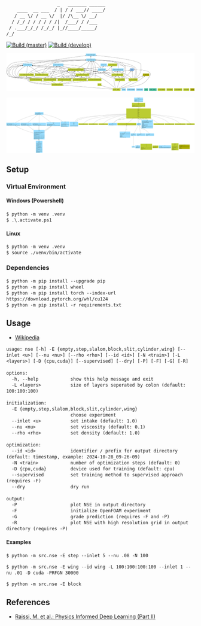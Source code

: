 ```text
                   _   _______ ______
    ____  __ ___  / | / / ___// ____/
   / __ \/ / __ \/  |/ /\__ \/ __/   
  / /_/ / / / / / /|  /___/ / /___   
 / .___/_/_/ /_/_/ |_//____/_____/   
/_/                                  
```

[![Build (master)](https://github.com/s9latimm/pinnse/actions/workflows/master.yml/badge.svg?branch=master)](https://github.com/s9latimm/pinnse/actions/workflows/master.yml)
[![Build (develop)](https://github.com/s9latimm/pinnse/actions/workflows/delevop.yml/badge.svg?branch=develop)](https://github.com/s9latimm/pinnse/actions/workflows/delevop.yml)

[![UML](images/packages.svg)](https://github.com/s9latimm/pinnse/releases/latest/download/packages.pdf)

[![UML](images/classes.svg)](https://github.com/s9latimm/pinnse/releases/latest/download/classes.pdf)


## Setup

### Virtual Environment

#### Windows (Powershell)

```shell
$ python -m venv .venv
$ .\.activate.ps1
```


#### Linux

```shell
$ python -m venv .venv
$ source ./venv/bin/activate
```

### Dependencies

```shell
$ python -m pip install --upgrade pip
$ python -m pip install wheel
$ python -m pip install torch --index-url https://download.pytorch.org/whl/cu124
$ python -m pip install -r requirements.txt
```

## Usage

- [Wikipedia](https://en.wikipedia.org/wiki/Navier%E2%80%93Stokes_equations#Incompressible_flow)

```text
usage: nse [-h] -E {empty,step,slalom,block,slit,cylinder,wing} [--inlet <u>] [--nu <nu>] [--rho <rho>] [--id <id>] [-N <train>] [-L <layers>] [-D {cpu,cuda}] [--supervised] [--dry] [-P] [-F] [-G] [-R]

options:
  -h, --help            show this help message and exit
  -L <layers>           size of layers seperated by colon (default: 100:100:100)

initialization:
  -E {empty,step,slalom,block,slit,cylinder,wing}
                        choose experiment
  --inlet <u>           set intake (default: 1.0)
  --nu <nu>             set viscosity (default: 0.1)
  --rho <rho>           set density (default: 1.0)

optimization:
  --id <id>             identifier / prefix for output directory (default: timestamp, example: 2024-10-28_09-26-09)
  -N <train>            number of optimization steps (default: 0)
  -D {cpu,cuda}         device used for training (default: cpu)
  --supervised          set training method to supervised approach (requires -F)
  --dry                 dry run

output:
  -P                    plot NSE in output directory
  -F                    initialize OpenFOAM experiment
  -G                    grade prediction (requires -F and -P)
  -R                    plot NSE with high resolution grid in output directory (requires -P)
```

#### Examples

```shell
$ python -m src.nse -E step --inlet 5 --nu .08 -N 100
```

```shell
$ python -m src.nse -E wing --id wing -L 100:100:100:100 --inlet 1 --nu .01 -D cuda -PRFGN 30000
```

```shell
$ python -m src.nse -E block
```

## References

- [Raissi, M. et al.: Physics Informed Deep Learning (Part II)](https://arxiv.org/pdf/1711.10566)
